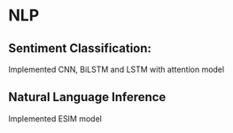 # NLP

## Sentiment Classification:

Implemented CNN, BiLSTM and LSTM with attention model

## Natural Language Inference

Implemented ESIM model
